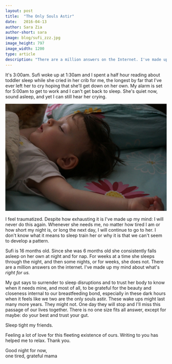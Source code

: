 ```yaml
---
layout: post
title:  "The Only Souls Astir"
date:   2016-04-13
author: Sara Zia
author-short: sara
image: blog/sufi_zzz.jpg
image_height: 797
image_width: 1200
type: article
description: "There are a million answers on the Internet. I've made up my mind about what's right for us."
---
```


It's 3:00am. Sufi woke up at 1:30am and I spent a half hour reading about toddler sleep while she cried in her crib for me, the longest by far that I've ever left her to cry hoping that she'll get down on her own. My alarm is set for 5:00am to get to work and I can't get back to sleep. She's quiet now, sound asleep, and yet I can still hear her crying.

<img class="small-8 columns right" src="/images/blog/sufi_zzz.jpg">

I feel traumatized. Despite how exhausting it is I've made up my mind: I will never do this again. Whenever she needs me, no matter how tired I am or how short my night is, or long the next day, I will continue to go to her. I don't know what it means to sleep train her or why it is that we can't seem to develop a pattern.

Sufi is 16 months old. Since she was 6 months old she consistently falls asleep on her own at night and for nap. For weeks at a time she sleeps through the night, and then some nights, or for weeks, she does not. There are a million answers on the internet. I've made up my mind about what's *right for us.*

My gut says to surrender to sleep disruptions and to trust her body to know when it needs mine, and most of all, to be grateful for the beauty and closeness internal to our breastfeeding bond, especially in these dark hours when it feels like we two are the only souls astir. These wake ups might last many more years. They might not. One day they will stop and I'll miss this passage of our lives together. There is no one size fits all answer, except for maybe: do your best and trust your gut. 

Sleep tight my friends.

Feeling a lot of love for this fleeting existence of ours. Writing to you has helped me to relax. Thank you. 

Good night for now,<br>
one tired, grateful mama
